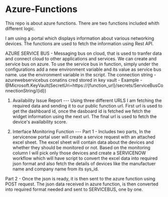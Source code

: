 # Azure-Functions
This repo is about azure functions.
There are two functions included whith different logic.

I am using a portal which displays information about various networking devices. The functions are used to fetch the information using Rest API.


AZURE SERVICE BUS - Messaging bus on cloud, that is used to tranfer data and connect cloud to other applications and services. We can create and service bus on azure. 
To use the service bus in function, simply under the configurations add a new environment variable and its value as service bus name. use the environment variable in the script.
The connection string - azurewebservicebus conatins cred stored in key vault - Example - @Microsoft.KeyVault(SecretUri=https://{function_url}/secrets/ServiceBusConnectionString/{id})

1. Availability Issue Report --- 
   Using three different URLS I am fetching the required data and sending it to our public function url.
  First url is used to get the dashboard id, once the dasboard id is fetched we fetch the widget information using the next url. The final url is used to fetch the device's availability score.
  
2. Interface Monitoring Function ---
   Part 1 - Includes two parts, In the servicenow portal user will create a service request with an attached excel sheet. The excel sheet will contain data about the devices and whether
  they should be monitored or not. Based on the monitoring column I will pick only those devices and create a SERVICENOW workflow which will have script to convert the excel data into
  required json format and also fetch the details of devices like the manufactuer name and company name from its sys_id.
  
  Part 2 - Once the json is ready, it is then sent to the azure function using POST request. The json data received in azure function, is then converted into required format needed and
  sent to SERVICEBUS, one by one.

